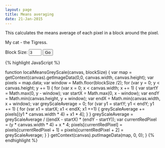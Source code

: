 ```yaml
---
layout: page
title: Means averaging
date: 21-Jan-2015
---
```


This calculates the means average of each pixel in a block around the pixel.

<canvas id="greyScale" />

<div>
My cat - the Tigress.<br />

Block Size: <input type="text" value="3" id="blockSize" size="2" /> <input id="go" type="submit" value="Go" />
</div>

<canvas id="meanAveraging" />


{% highlight JavaScript %}  

function localMeansGreyScale(canvas, blockSize) {
  var map = getContext(canvas).getImageData(0,0, canvas.width, canvas.height);
  var pixels = map.data;
  var window = Math.floor(blockSize /2);
  for (var y = 0; y < canvas.height; y += 1) {
    for (var x = 0; x < canvas.width; x += 1) {
      var startY = Math.max(0, y - window);
      var startX = Math.max(0, x - window);
      var endY = Math.min(canvas.height, y + window);
      var endX = Math.min(canvas.width, x + window);
      var greyScaleAverage = 0;
      for (var y1 = startY; y1 < endY; y1 += 1) {
         for (var x1 = startX; x1 < endX; x1 +=1) {
           greyScaleAverage += pixels[(y1 * canvas.width * 4) + x1 * 4];
         }
      }
      greyScaleAverage = greyScaleAverage / ((endX - startX) * (endY - startY));
      var currentRedPixel = (y * canvas.width * 4) + x * 4;
      pixels[currentRedPixel] = pixels[currentRedPixel + 1] = pixels[currentRedPixel + 2] = greyScaleAverage;
    }
  }
  getContext(canvas).putImageData(map, 0, 0);
}
{% endhighlight %}

<script src="{{ page.base_url }}/assets/js/image.js"></script>
<script>
  var img = new Image();   // Create new img element
  var greyScaleCanvas = document.getElementById('greyScale');
  img.addEventListener("load", function() {
    setToCanvas(img, greyScaleCanvas);
    convertToGreyScale(greyScaleCanvas);
    setToCanvas(img, meanAveraging);
    convertToGreyScale(meanAveraging);
    localMeansGreyScale(meanAveraging, $('#blockSize').val());
  }, false);
  
  img.src = '{{ page.base_url }}/img/Ferocious_Tammy.png'; // Set source path
  
  $('#go').click(function() {
    setToCanvas(img, meanAveraging);
    convertToGreyScale(meanAveraging);
    localMeansGreyScale(meanAveraging, $('#blockSize').val());
  });
</script>